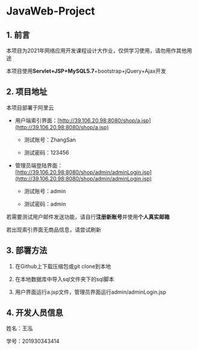 # JavaWeb-Project

## 1. 前言

本项目为2021年网络应用开发课程设计大作业，仅供学习使用，请勿用作其他用途

本项目使用**Servlet+JSP+MySQL5.7**+bootstrap+jQuery+Ajax开发

## 2. 项目地址

本项目部署于阿里云

- 用户端索引界面：[http://39.106.20.98:8080/shop/a.jsp](http://39.106.20.98:8080/shop/a.jsp)

  - 测试账号：ZhangSan

  - 测试密码：123456

- 管理员端登陆界面：[http://39.106.20.98:8080/shop/admin/adminLogin.jsp](http://39.106.20.98:8080/shop/admin/adminLogin.jsp)

  - 测试账号：admin

  - 测试密码：admin

若需要测试用户邮件发送功能，请自行**注册新账号**并使用**个人真实邮箱**

若出现索引界面无商品信息，请尝试刷新

## 3. 部署方法

1. 在Github上下载压缩包或git clone到本地

2. 在本地数据库中导入sql文件夹下的sql脚本

3. 用户界面运行a.jsp文件，管理员界面运行admin/adminLogin.jsp

## 4. 开发人员信息

姓名：王泓

学号：201930343414
